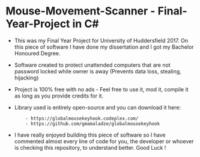 # Mouse-Movement-Scanner - Final-Year-Project in C#

* This was my Final Year Project for University of Huddersfield 2017. On this piece of software I have done my dissertation and I got my Bachelor Honoured Degree.

* Software created to protect unattended computers that are not password locked while owner is away (Prevents data loss, stealing, hijacking)


* Project is 100% free with no ads - Feel free to use it, mod it, compile it as long as you provide credits for it.
* Library used is entirely open-source and you can download it here:

          - https://globalmousekeyhook.codeplex.com/
          - https://github.com/gmamaladze/globalmousekeyhook
          
 * I have really enjoyed building this piece of software so I have commented almost every line of code for you, the developer or whoever is checking this repository, to understand better. Good Luck !
          
          
